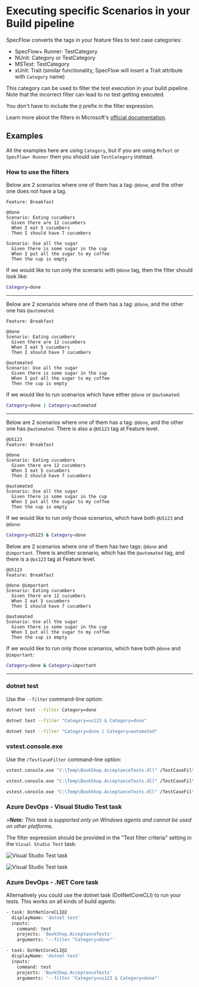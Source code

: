 # Executing specific Scenarios in your Build pipeline

SpecFlow converts the tags in your feature files to test case categories:

- SpecFlow+ Runner: TestCategory
- NUnit: Category or TestCategory
- MSTest: TestCategory
- xUnit: Trait (similar functionality, SpecFlow will insert a Trait attribute with `Category` name)

This category can be used to filter the test execution in your build pipeline. Note that the incorrect filter can lead to no test getting executed.

You don't have to include the `@` prefix in the filter expression.

Learn more about the filters in Microsoft's [official documentation](https://docs.microsoft.com/en-us/dotnet/core/testing/selective-unit-tests?pivots=xunit).

## Examples

All the examples here are using `Category`, but if you are using `MsTest` or `SpecFlow+ Runner` then you should use `TestCategory` instead.

### How to use the filters

Below are 2 scenarios where one of them has a tag: `@done`, and the other one does not have a tag.

```gherkin
Feature: Breakfast

@done
Scenario: Eating cucumbers
  Given there are 12 cucumbers
  When I eat 5 cucumbers
  Then I should have 7 cucumbers

Scenario: Use all the sugar
  Given there is some sugar in the cup
  When I put all the sugar to my coffee
  Then the cup is empty
```

If we would like to run only the scenario with `@done` tag, then the filter should look like:

```bash
Category=done
```

---

Below are 2 scenarios where one of them has a tag: `@done`, and the other one has `@automated`.

```gherkin
Feature: Breakfast

@done
Scenario: Eating cucumbers
  Given there are 12 cucumbers
  When I eat 5 cucumbers
  Then I should have 7 cucumbers

@automated
Scenario: Use all the sugar
  Given there is some sugar in the cup
  When I put all the sugar to my coffee
  Then the cup is empty
```

If we would like to run scenarios which have either `@done` or `@automated`:

```bash
Category=done | Category=automated
```

---

Below are 2 scenarios where one of them has a tag: `@done`, and the other one has `@automated`. There is also a `@US123` tag at Feature level.

```gherkin
@US123
Feature: Breakfast

@done
Scenario: Eating cucumbers
  Given there are 12 cucumbers
  When I eat 5 cucumbers
  Then I should have 7 cucumbers

@automated
Scenario: Use all the sugar
  Given there is some sugar in the cup
  When I put all the sugar to my coffee
  Then the cup is empty
```

If we would like to run only those scenarios, which have both `@US123` and `@done`:

```bash
Category=US123 & Category=done
```

Below are 2 scenarios where one of them has two tags: `@done` and `@important`. There is another scenario, which has the `@automated` tag, and there is a `@us123` tag at Feature level.

```gherkin
@US123
Feature: Breakfast

@done @important
Scenario: Eating cucumbers
  Given there are 12 cucumbers
  When I eat 5 cucumbers
  Then I should have 7 cucumbers

@automated
Scenario: Use all the sugar
  Given there is some sugar in the cup
  When I put all the sugar to my coffee
  Then the cup is empty
```

If we would like to run only those scenarios, which have both `@done` and `@important`:

```bash
Category=done & Category=important
```

---

### dotnet test

Use the `--filter` command-line option:

```bash
dotnet test --filter Category=done
```

```bash
dotnet test --filter "Category=us123 & Category=done"
```

```bash
dotnet test --filter "Category=done | Category=automated"
```

### vstest.console.exe

Use the `/TestCaseFilter` command-line option:

```bash
vstest.console.exe "C:\Temp\BookShop.AcceptanceTests.dll" /TestCaseFilter:"Category=done"
```

```bash
vstest.console.exe "C:\Temp\BookShop.AcceptanceTests.dll" /TestCaseFilter:"Category=us123 & Category=done"
```

```bash
vstest.console.exe "C:\Temp\BookShop.AcceptanceTests.dll" /TestCaseFilter:"Category=done | Category=automated"
```

### Azure DevOps - Visual Studio Test task

*>**Note:** This task is supported only on Windows agents and cannot be used on other platforms.*

The filter expression should be provided in the "Test filter criteria" setting in the `Visual Studio Test` task:

![Visual Studio Test task](/_static/images/task_filter1.png)

![Visual Studio Test task](/_static/images/task_filter2.png)

### Azure DevOps - .NET Core task

Alternatively you could use the dotnet task (DotNetCoreCLI) to run your tests. This works on all kinds of build agents:

```bash
- task: DotNetCoreCLI@2
  displayName: 'dotnet test'
  inputs:
    command: test
    projects: 'BookShop.AcceptanceTests'
    arguments: '--filter "Category=done"'
```

```bash
- task: DotNetCoreCLI@2
  displayName: 'dotnet test'
  inputs:
    command: test
    projects: 'BookShop.AcceptanceTests'
    arguments: '--filter "Category=us123 & Category=done"'
```
